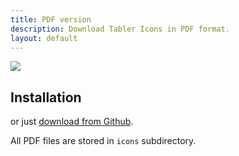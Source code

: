 ```yaml
---
title: PDF version
description: Download Tabler Icons in PDF format.
layout: default
---
```


![](/docs/icons/package-pdf.png)


## Installation

<TabsPackage name="@tabler/icons-pdf" />

or just [download from Github](https://github.com/tabler/tabler-icons/releases).

All PDF files are stored in `icons` subdirectory.
